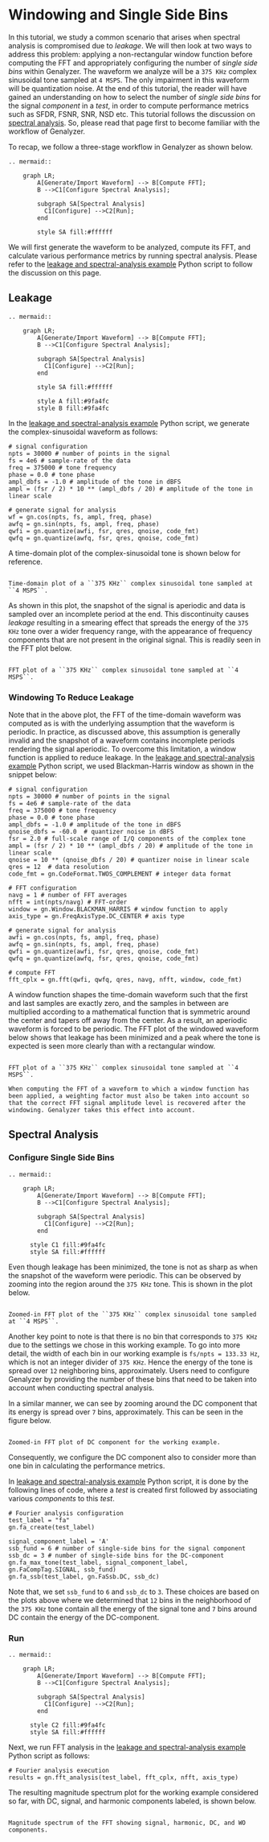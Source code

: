 # Windowing and Single Side Bins
In this tutorial, we study a common scenario that arises when spectral analysis is compromised due to _leakage_. We will then look at two ways to address this problem: applying a non-rectangular window function before computing the FFT and appropriately configuring the number of _single side bins_ within Genalyzer. The waveform we analyze will be a ``375 KHz`` complex sinusoidal tone sampled at ``4 MSPS``. The only impairment in this waveform will be quantization noise. At the end of this tutorial, the reader will have gained an understanding on how to select the number of _single side bins_ for the signal _component_ in a _test_, in order to compute performance metrics such as SFDR, FSNR, SNR, NSD etc. This tutorial follows the discussion on [spectral analysis](https://analogdevicesinc.github.io/genalyzer/master/spectral_analysis.html). So, please read that page first to become familiar with the workflow of Genalyzer.

To recap, we follow a three-stage workflow in Genalyzer as shown below.
```{eval-rst} 
.. mermaid::

    graph LR;      
        A[Generate/Import Waveform] --> B[Compute FFT];
        B -->C1[Configure Spectral Analysis];

        subgraph SA[Spectral Analysis]
          C1[Configure] -->C2[Run];
        end

        style SA fill:#ffffff
```
We will first generate the waveform to be analyzed, compute its FFT, and calculate various performance metrics by running spectral analysis. Please refer to the [leakage and spectral-analysis example](https://github.com/analogdevicesinc/genalyzer/blob/main/bindings/python/examples/gn_doc_spectral_analysis2.py) Python script to follow the discussion on this page.

## Leakage
```{eval-rst} 
.. mermaid::

    graph LR;      
        A[Generate/Import Waveform] --> B[Compute FFT];
        B -->C1[Configure Spectral Analysis];

        subgraph SA[Spectral Analysis]
          C1[Configure] -->C2[Run];
        end

        style SA fill:#ffffff

        style A fill:#9fa4fc        
        style B fill:#9fa4fc
```
In the [leakage and spectral-analysis example](https://github.com/analogdevicesinc/genalyzer/blob/main/bindings/python/examples/gn_doc_spectral_analysis2.py) Python script, we generate the complex-sinusoidal waveform as follows:
```{code-block} python
# signal configuration
npts = 30000 # number of points in the signal
fs = 4e6 # sample-rate of the data
freq = 375000 # tone frequency
phase = 0.0 # tone phase
ampl_dbfs = -1.0 # amplitude of the tone in dBFS
ampl = (fsr / 2) * 10 ** (ampl_dbfs / 20) # amplitude of the tone in linear scale

# generate signal for analysis
wf = gn.cos(npts, fs, ampl, freq, phase)
awfq = gn.sin(npts, fs, ampl, freq, phase)
qwfi = gn.quantize(awfi, fsr, qres, qnoise, code_fmt)
qwfq = gn.quantize(awfq, fsr, qres, qnoise, code_fmt)
```
A time-domain plot of the complex-sinusoidal tone is shown below for reference. 

```{figure} figures/complex_sinusoidal_waveform2.png

Time-domain plot of a ``375 KHz`` complex sinusoidal tone sampled at ``4 MSPS``.
```
As shown in this plot, the snapshot of the signal is aperiodic and data is sampled over an incomplete period at the end. This discontinuity causes _leakage_ resulting in a smearing effect that spreads the energy of the ``375 KHz`` tone over a wider frequency range, with the appearance of frequency components that are not present in the original signal. This is readily seen in the FFT plot below. 
```{figure} figures/fft2.png

FFT plot of a ``375 KHz`` complex sinusoidal tone sampled at ``4 MSPS``.
```

### Windowing To Reduce Leakage
Note that in the above plot, the FFT of the time-domain waveform was computed as is with the underlying assumption that the waveform is periodic. In practice, as discussed above, this assumption is generally invalid and the snapshot of a waveform contains incomplete periods rendering the signal aperiodic. To overcome this limitation, a window function is applied to reduce leakage. In the [leakage and spectral-analysis example](https://github.com/analogdevicesinc/genalyzer/blob/main/bindings/python/examples/gn_doc_spectral_analysis2.py) Python script, we used Blackman-Harris window as shown in the snippet below:
```{code-block} python
# signal configuration
npts = 30000 # number of points in the signal
fs = 4e6 # sample-rate of the data
freq = 375000 # tone frequency
phase = 0.0 # tone phase
ampl_dbfs = -1.0 # amplitude of the tone in dBFS
qnoise_dbfs = -60.0  # quantizer noise in dBFS
fsr = 2.0 # full-scale range of I/Q components of the complex tone
ampl = (fsr / 2) * 10 ** (ampl_dbfs / 20) # amplitude of the tone in linear scale
qnoise = 10 ** (qnoise_dbfs / 20) # quantizer noise in linear scale
qres = 12  # data resolution
code_fmt = gn.CodeFormat.TWOS_COMPLEMENT # integer data format

# FFT configuration
navg = 1 # number of FFT averages
nfft = int(npts/navg) # FFT-order
window = gn.Window.BLACKMAN_HARRIS # window function to apply
axis_type = gn.FreqAxisType.DC_CENTER # axis type

# generate signal for analysis
awfi = gn.cos(npts, fs, ampl, freq, phase)
awfq = gn.sin(npts, fs, ampl, freq, phase)
qwfi = gn.quantize(awfi, fsr, qres, qnoise, code_fmt)
qwfq = gn.quantize(awfq, fsr, qres, qnoise, code_fmt)

# compute FFT
fft_cplx = gn.fft(qwfi, qwfq, qres, navg, nfft, window, code_fmt)
```

A window function shapes the time-domain waveform such that the first and last samples are exactly zero, and the samples in between are multiplied according to a mathematical function that is symmetric around the center and tapers off away from the center. As a result, an aperiodic waveform is forced to be periodic. The FFT plot of the windowed waveform below shows that leakage has been minimized and a peak where the tone is expected is seen more clearly than with a rectangular window. 
```{figure} figures/fft3.png

FFT plot of a ``375 KHz`` complex sinusoidal tone sampled at ``4 MSPS``.
```
```{note}
When computing the FFT of a waveform to which a window function has been applied, a weighting factor must also be taken into account so that the correct FFT signal amplitude level is recovered after the windowing. Genalyzer takes this effect into account.
```

## Spectral Analysis
### Configure Single Side Bins
```{eval-rst} 
.. mermaid::

    graph LR;      
        A[Generate/Import Waveform] --> B[Compute FFT];
        B -->C1[Configure Spectral Analysis];

        subgraph SA[Spectral Analysis]
          C1[Configure] -->C2[Run];
        end

      style C1 fill:#9fa4fc
      style SA fill:#ffffff
```
Even though leakage has been minimized, the tone is not as sharp as when the snapshot of the waveform were periodic. This can be observed by zooming into the region around the ``375 KHz`` tone. This is shown in the plot below.
```{figure} figures/fft4.png

Zoomed-in FFT plot of the ``375 KHz`` complex sinusoidal tone sampled at ``4 MSPS``.
```
Another key point to note is that there is no bin that corresponds to ``375 KHz`` due to the settings we chose in this working example. To go into more detail, the width of each bin in our working example is ``fs/npts = 133.33 Hz``, which is not an integer divider of ``375 KHz``. Hence the energy of the tone is spread over ``12`` neighboring bins, approximately. Users need to configure Genalyzer by providing the number of these bins that need to be taken into account when conducting spectral analysis.

In a similar manner, we can see by zooming around the DC component that its energy is spread over ``7`` bins, approximately. This can be seen in the figure below. 
```{figure} figures/fft4_dc.png

Zoomed-in FFT plot of DC component for the working example.
```
Consequently, we configure the DC component also to consider more than one bin in calculating the performance metrics.

In [leakage and spectral-analysis example](https://github.com/analogdevicesinc/genalyzer/blob/main/bindings/python/examples/gn_doc_spectral_analysis2.py) Python script, it is done by the following lines of code, where a _test_ is created first followed by associating various _components_ to this _test_.
```{code-block} python
# Fourier analysis configuration
test_label = "fa"
gn.fa_create(test_label)

signal_component_label = 'A'
ssb_fund = 6 # number of single-side bins for the signal component
ssb_dc = 3 # number of single-side bins for the DC-component
gn.fa_max_tone(test_label, signal_component_label, gn.FaCompTag.SIGNAL, ssb_fund)
gn.fa_ssb(test_label, gn.FaSsb.DC, ssb_dc)
```
Note that, we set ``ssb_fund`` to ``6`` and ``ssb_dc`` to ``3``. These choices are based on the plots above where we determined that ``12`` bins in the neighborhood of the ``375 KHz`` tone contain all the energy of the signal tone and ``7`` bins around DC contain the energy of the DC-component.

### Run
```{eval-rst} 
.. mermaid::

    graph LR;      
        A[Generate/Import Waveform] --> B[Compute FFT];
        B -->C1[Configure Spectral Analysis];

        subgraph SA[Spectral Analysis]
          C1[Configure] -->C2[Run];
        end

      style C2 fill:#9fa4fc
      style SA fill:#ffffff
```
Next, we run FFT analysis in the [leakage and spectral-analysis example](https://github.com/analogdevicesinc/genalyzer/blob/main/bindings/python/examples/gn_doc_spectral_analysis2.py) Python script as follows:
```{code-block} python
# Fourier analysis execution
results = gn.fft_analysis(test_label, fft_cplx, nfft, axis_type)
```

The resulting magnitude spectrum plot for the working example considered so far, with DC, signal, and harmonic components labeled, is shown below.

```{figure} figures/spectral_analysis_summary3.png

Magnitude spectrum of the FFT showing signal, harmonic, DC, and WO components.
```